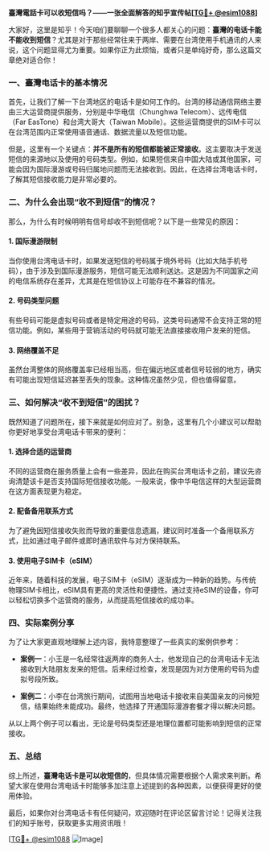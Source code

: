 **臺灣電話卡可以收短信吗？——一张全面解答的知乎宣传帖[[TG💪+ @esim1088](https://t.me/s/esim1088)]**

大家好，这里是知乎！今天咱们要聊聊一个很多人都关心的问题：**臺灣的电话卡能不能收到短信**？尤其是对于那些经常往来于两岸、需要在台湾使用手机通讯的人来说，这个问题显得尤为重要。如果你正为此烦恼，或者只是单纯好奇，那么这篇文章绝对适合你！

### 一、臺灣电话卡的基本情况

首先，让我们了解一下台湾地区的电话卡是如何工作的。台湾的移动通信网络主要由三大运营商提供服务，分别是中华电信（Chunghwa Telecom）、远传电信（Far EasTone）和台湾大哥大（Taiwan Mobile）。这些运营商提供的SIM卡可以在台湾范围内正常使用语音通话、数据流量以及短信功能。

但是，这里有一个关键点：**并不是所有的短信都能被正常接收**。这主要取决于发送短信的来源地以及使用的号码类型。例如，如果短信来自中国大陆或其他国家，可能会因为国际漫游或号码归属地问题而无法接收到。因此，在选择台湾电话卡时，了解其短信接收能力是非常必要的。

### 二、为什么会出现“收不到短信”的情况？

那么，为什么有时候明明有信号却收不到短信呢？以下是一些常见的原因：

#### 1. 国际漫游限制
当你使用台湾电话卡时，如果发送短信的号码属于境外号码（比如大陆手机号码），由于涉及到国际漫游服务，短信可能无法顺利送达。这是因为不同国家之间的电信系统存在差异，尤其是在短信协议上可能存在不兼容的情况。

#### 2. 号码类型问题
有些号码可能是虚拟号码或者是特定用途的号码，这类号码通常不会支持正常的短信功能。例如，某些用于营销活动的号码就可能无法直接接收用户发来的短信。

#### 3. 网络覆盖不足
虽然台湾整体的网络覆盖率已经相当高，但在偏远地区或者信号较弱的地方，确实有可能出现短信延迟甚至丢失的现象。这种情况虽然少见，但也值得留意。

### 三、如何解决“收不到短信”的困扰？

既然知道了问题所在，接下来就是如何应对了。别急，这里有几个小建议可以帮助你更好地享受台湾电话卡带来的便利：

#### 1. 选择合适的运营商
不同的运营商在服务质量上会有一些差异，因此在购买台湾电话卡之前，建议先咨询清楚该卡是否支持国际短信接收功能。一般来说，像中华电信这样的大型运营商在这方面表现更为稳定。

#### 2. 配备备用联系方式
为了避免因短信接收失败而导致的重要信息遗漏，建议同时准备一个备用联系方式，比如通过电子邮件或即时通讯软件与对方保持联系。

#### 3. 使用电子SIM卡（eSIM）
近年来，随着科技的发展，电子SIM卡（eSIM）逐渐成为一种新的趋势。与传统物理SIM卡相比，eSIM具有更高的灵活性和便捷性。通过支持eSIM的设备，你可以轻松切换多个运营商的服务，从而提高短信接收的成功率。

### 四、实际案例分享

为了让大家更直观地理解上述内容，我特意整理了一些真实的案例供参考：

- **案例一**：小王是一名经常往返两岸的商务人士，他发现自己的台湾电话卡无法接收到大陆朋友发来的短信。后来经过检查，发现是因为对方使用的号码为虚拟号段所致。
  
- **案例二**：小李在台湾旅行期间，试图用当地电话卡接收来自美国亲友的问候短信，结果始终未能成功。最终，他选择了开通国际漫游套餐才得以解决问题。

从以上两个例子可以看出，无论是号码类型还是地理位置都可能影响到短信的正常接收。

### 五、总结

综上所述，**臺灣电话卡是可以收短信的**，但具体情况需要根据个人需求来判断。希望大家在使用台湾电话卡时能够多加注意上述提到的各种因素，以便获得更好的使用体验。

最后，如果你对台湾电话卡有任何疑问，欢迎随时在评论区留言讨论！记得关注我们的知乎账号，获取更多实用资讯哦！

[[TG💪+ @esim1088](https://t.me/s/esim1088) ![Image](https://i.postimg.cc/4NQfJmqS/Snipaste-2025-05-13-00-14-12.png)]